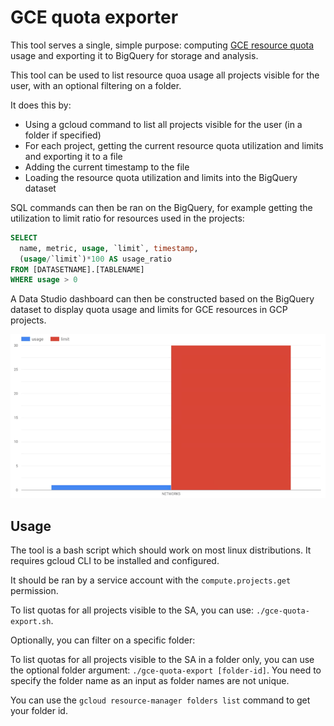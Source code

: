 # GCE quota exporter

This tool serves a single, simple purpose: computing [GCE resource quota](https://cloud.google.com/compute/quotas) usage and exporting it to BigQuery for storage and analysis.

This tool can be used to list resource quoa usage all projects visible for the user, with an optional filtering on a folder.

It does this by:

* Using a gcloud command to list all projects visible for the user (in a folder if specified)
* For each project, getting the current resource quota utilization and limits and exporting it to a file
* Adding the current timestamp to the file 
* Loading the resource quota utilization and limits into the BigQuery dataset

SQL commands can then be ran on the BigQuery, for example getting the utilization to limit ratio for resources used in the projects: 
```sql
SELECT 
  name, metric, usage, `limit`, timestamp,
  (usage/`limit`)*100 AS usage_ratio
FROM [DATASETNAME].[TABLENAME]
WHERE usage > 0
```

A Data Studio dashboard can then be constructed based on the BigQuery dataset to display quota usage and limits for GCE resources in GCP projects.

![Example Data Studio Dashboard](images/quota-datastudio.png)

## Usage

The tool is a bash script which should work on most linux distributions.
It requires gcloud CLI to be installed and configured.

It should be ran by a service account with the `compute.projects.get` permission.

To list quotas for all projects visible to the SA, you can use: `./gce-quota-export.sh`.

Optionally, you can filter on a specific folder:

To list quotas for all projects visible to the SA in a folder only, you can use the optional folder argument: `./gce-quota-export [folder-id]`.
You need to specify the folder name as an input as folder names are not unique.

You can use the `gcloud resource-manager folders list` command to get your folder id.